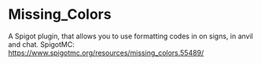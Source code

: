 # Missing_Colors
 A Spigot plugin, that allows you to use formatting codes in on signs, in anvil and chat.
 SpigotMC: https://www.spigotmc.org/resources/missing_colors.55489/
